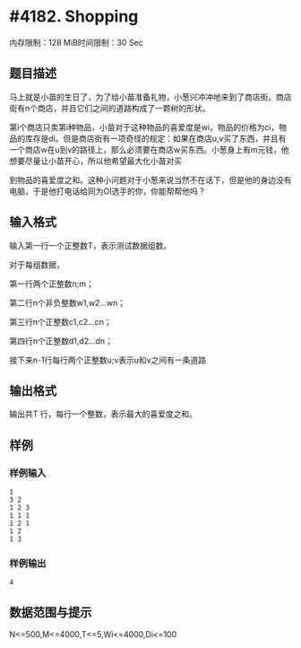 # #4182. Shopping

内存限制：128 MiB时间限制：30 Sec

## 题目描述

马上就是小苗的生日了，为了给小苗准备礼物，小葱兴冲冲地来到了商店街。商店街有n个商店，并且它们之间的道路构成了一颗树的形状。

第i个商店只卖第i种物品，小苗对于这种物品的喜爱度是wi，物品的价格为ci，物品的库存是di。但是商店街有一项奇怪的规定：如果在商店u,v买了东西，并且有一个商店w在u到v的路径上，那么必须要在商店w买东西。小葱身上有m元钱，他想要尽量让小苗开心，所以他希望最大化小苗对买

到物品的喜爱度之和。这种小问题对于小葱来说当然不在话下，但是他的身边没有电脑，于是他打电话给同为OI选手的你，你能帮帮他吗？

## 输入格式

输入第一行一个正整数T，表示测试数据组数。

对于每组数据，

第一行两个正整数n;m；

第二行n个非负整数w1,w2...wn；

第三行n个正整数c1,c2...cn；

第四行n个正整数d1,d2...dn；

接下来n-1行每行两个正整数u;v表示u和v之间有一条道路

## 输出格式

输出共T 行，每行一个整数，表示最大的喜爱度之和。

## 样例

### 样例输入

    
    1 
    3 2
    1 2 3
    1 1 1
    1 2 1
    1 2
    1 3
    

### 样例输出

    
    4
    

## 数据范围与提示

 N<=500,M<=4000,T<=5,Wi<=4000,Di<=100
